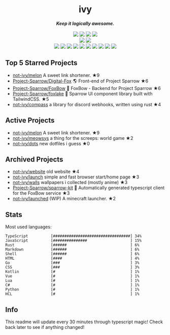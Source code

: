<!-- deno-fmt-ignore-file -->
<h1 align="center">ivy</h1>
<div align="center">
  <b><i>Keep it logically awesome.</i></b>
  <br />
  <br />
  <img src="https://img.shields.io/badge/-Vim-%23e9d3d0?logo=Vim&labelColor=4c566a" />
  <img src="https://img.shields.io/badge/-CLion-%23ffc9e5?logo=CLion&labelColor=4c566a" />
  <img src="https://img.shields.io/badge/-IntellJ IDEA-%23ffaaea?logo=IntelliJIDEA&labelColor=4c566a" />
  <img src="https://img.shields.io/badge/-Visual Studio Code-%23ec91d8?logo=VisualStudioCode&labelColor=4c566a" />
  <br />
  <img src="https://img.shields.io/badge/-macOS-%23ffcee0?logo=macOS&labelColor=4c566a" />
  <img src="https://img.shields.io/badge/-Linux-%23ffbeef?logo=Linux&labelColor=4c566a" />
  <br />
<img src="https://img.shields.io/badge/-TypeScript-f8edeb" />
<img src="https://img.shields.io/badge/-Go-ffd7ba" />
<img src="https://img.shields.io/badge/-Rust-fae1dd" />
<img src="https://img.shields.io/badge/-JavaScript-e8e8e4" />
<img src="https://img.shields.io/badge/-other-fcd5ce" />
<img src="https://img.shields.io/badge/-Markdown-fec5bb" />
<img src="https://img.shields.io/badge/-Shell-d8e2dc" />
<img src="https://img.shields.io/badge/-Kotlin-fec89a" />
<img src="https://img.shields.io/badge/-Vue-ffe5d9" />
<img src="https://img.shields.io/badge/-HTML-ece4db" />
  <br />
</div>

## Top 5 Starred Projects

- [not-ivy/melon](https://github.com/not-ivy/melon) A sweet link shortener. ★9
- [Project-Sparrow/Digital-Fox](https://github.com/Project-Sparrow/Digital-Fox) 🌎 Front-end of Project Sparrow ★6
- [Project-Sparrow/FoxBow](https://github.com/Project-Sparrow/FoxBow) 🏹 FoxBow - Backend for Project Sparrow ★6
- [Project-Sparrow/foxlake](https://github.com/Project-Sparrow/foxlake) 🍰 Sparrow UI component library built with TailwindCSS. ★5
- [not-ivy/compass](https://github.com/not-ivy/compass) a library for discord webhooks, written using rust ★4

## Active Projects

- [not-ivy/melon](https://github.com/not-ivy/melon) A sweet link shortener. ★9
- [not-ivy/meowsys](https://github.com/not-ivy/meowsys)   a thing for the screeps: world game ★2
- [not-ivy/dots](https://github.com/not-ivy/dots) new dotfiles i guess ★0

## Archived Projects

- [not-ivy/website](https://github.com/not-ivy/website) old website ★4
- [not-ivy/launch](https://github.com/not-ivy/launch) simple and fast browser start/home page ★3
- [not-ivy/walls](https://github.com/not-ivy/walls) wallpapers i collected (mostly anime) ★3
- [Project-Sparrow/sparrow-kit](https://github.com/Project-Sparrow/sparrow-kit) 🤖 Automatically generated typescript client for the FoxBow service ★3
- [not-ivy/launched](https://github.com/not-ivy/launched) (WIP) A minecraft launcher. ★2

## Stats

Most used languages:
```
TypeScript          [##################################] 34%
JavaScript          [###############                   ] 15%
Rust                [######                            ] 6%
Markdown            [######                            ] 6%
Shell               [######                            ] 6%
HTML                [####                              ] 4%
Go                  [###                               ] 3%
CSS                 [###                               ] 3%
Kotlin              [#                                 ] 1%
Vue                 [#                                 ] 1%
Lua                 [#                                 ] 1%
C#                  [#                                 ] 1%
Python              [#                                 ] 1%
HCL                 [#                                 ] 1%
```

## Info

This readme will update every 30 minutes through typescript magic! Check back later to see if anything changed!
